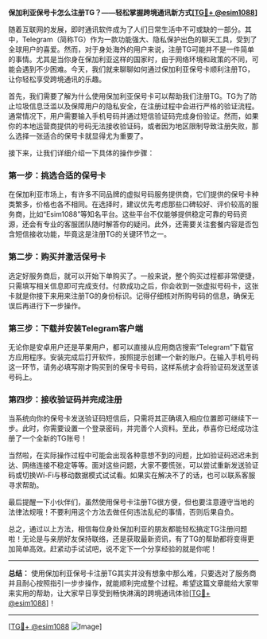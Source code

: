 **保加利亚保号卡怎么注册TG？——轻松掌握跨境通讯新方式[[TG💪+ @esim1088](https://t.me/s/esim1088)]**

随着互联网的发展，即时通讯软件成为了人们日常生活中不可或缺的一部分。其中，Telegram（简称TG）作为一款功能强大、隐私保护出色的聊天工具，受到了全球用户的喜爱。然而，对于身处海外的用户来说，注册TG可能并不是一件简单的事情。尤其是当你身在保加利亚这样的国家时，由于网络环境和政策的不同，可能会遇到不少困难。今天，我们就来聊聊如何通过保加利亚保号卡顺利注册TG，让你轻松享受跨境通讯的乐趣。

首先，我们需要了解为什么使用保加利亚保号卡可以帮助我们注册TG。TG为了防止垃圾信息泛滥以及保障用户的隐私安全，在注册过程中会进行严格的验证流程。通常情况下，用户需要输入手机号码并通过短信验证码完成身份验证。然而，如果你的本地运营商提供的号码无法接收验证码，或者因为地区限制导致注册失败，那么选择一张适合的保号卡就显得尤为重要了。

接下来，让我们详细介绍一下具体的操作步骤：

### 第一步：挑选合适的保号卡

在保加利亚市场上，有许多不同品牌的虚拟号码服务提供商，它们提供的保号卡种类繁多，价格也各不相同。在选择时，建议优先考虑那些口碑较好、评价较高的服务商，比如“Esim1088”等知名平台。这些平台不仅能够提供稳定可靠的号码资源，还会有专业的客服团队随时解答你的疑问。此外，还需要关注套餐内容是否包含短信接收功能，毕竟这是注册TG的关键环节之一。

### 第二步：购买并激活保号卡

选定好服务商后，就可以开始下单购买了。一般来说，整个购买过程都非常便捷，只需填写相关信息即可完成支付。付款成功之后，你会收到一张虚拟号码卡，这张卡就是你接下来用来注册TG的身份标识。记得仔细核对所购号码的信息，确保无误后再进行下一步操作。

### 第三步：下载并安装Telegram客户端

无论你是安卓用户还是苹果用户，都可以直接从应用商店搜索“Telegram”下载官方应用程序。安装完成后打开软件，按照提示创建一个新的账户。在输入手机号码这一环节，请务必填写刚才购买到的保号卡号码，这样系统才会将验证码发送至该号码上。

### 第四步：接收验证码并完成注册

当系统向你的保号卡发送验证码短信后，只需将其正确填入相应位置即可继续下一步。此时，你需要设置一个登录密码，并完善个人资料。至此，恭喜你已经成功注册了一个全新的TG账号！

当然啦，在实际操作过程中可能会出现各种意想不到的问题，比如验证码迟迟未到达、网络连接不稳定等等。面对这些问题，大家不要慌张，可以尝试重新发送验证码或切换Wi-Fi与移动数据模式试试看。如果实在解决不了的话，也可以联系客服寻求帮助。

最后提醒一下小伙伴们，虽然使用保号卡注册TG很方便，但也要注意遵守当地的法律法规哦！不要利用这个方法去做任何违法乱纪的事情，否则后果自负。

总之，通过以上方法，相信每位身处保加利亚的朋友都能轻松搞定TG注册问题啦！无论是与亲朋好友保持联络，还是获取最新资讯，有了TG的帮助都将变得更加简单高效。赶紧动手试试吧，说不定下一个分享经验的就是你呢！

---

**总结：** 使用保加利亚保号卡注册TG其实并没有想象中那么难，只要选对了服务商并且耐心按照指引一步步操作，就能顺利完成整个过程。希望这篇文章能给大家带来实用的帮助，让大家早日享受到畅快淋漓的跨境通讯体验[[TG💪+ @esim1088](https://t.me/s/esim1088)]！

---

[[TG💪+ @esim1088](https://t.me/s/esim1088) ![Image](https://i.postimg.cc/4NQfJmqS/Snipaste-2025-05-13-00-14-12.png)]
